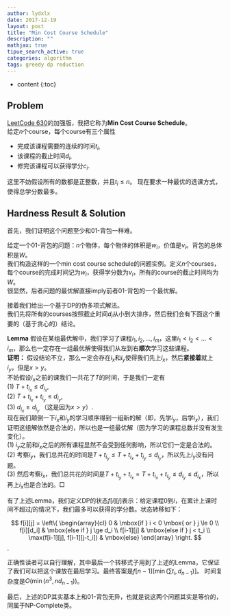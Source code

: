 ```yaml
---
author: lydxlx
date: 2017-12-19
layout: post
title: "Min Cost Course Schedule"
description: ""
mathjax: true
tipue_search_active: true
categories: algorithm
tags: greedy dp reduction
---
```


* content
{:toc}

## Problem
[LeetCode 630](https://leetcode.com/problems/course-schedule-iii/description/)的加强版，我把它称为**Min Cost Course Schedule**。  
给定$n$个course，每个course有三个属性
- 完成该课程需要的连续的时间$t_i$,
- 该课程的截止时间$d_i$,
- 修完该课程可以获得学分$c_i$.

这里不妨假设所有的数都是正整数，并且$t_i \le n$。
现在要求一种最优的选课方式，使得总学分数最多。

## Hardness Result & Solution
首先，我们证明这个问题至少和01-背包一样难。

给定一个01-背包的问题：$n$个物体，每个物体的体积是$w_i$，价值是$v_i$。背包的总体积是$W$。  
我们构造这样的一个min cost course schedule的问题实例。定义$n$个courses，每个course的完成时间记为$w_i$，获得学分数为$v_i$，所有的course的截止时间均为$W$。  
很显然，后者问题的最优解直接imply前者01-背包的一个最优解。

接着我们给出一个基于DP的伪多项式解法。  
我们先将所有的courses按照截止时间$d_i$从小到大排序，然后我们会有下面这个重要的（基于贪心的）结论。

**Lemma**
假设在某组最优解中，我们学习了课程$i_1, i_2, \dots, i_m$，这里$i_1 < i_2 < \dots < i_m$，那么也一定存在一组最优解使得我们从左到右**顺次**学习这些课程。  
**证明：** 假设结论不立，那么一定会存在$i_x$和$i_y$使得我们先上$i_x$，然后**紧接着**就上$i_y$，但是$x > y$。  
不妨假设$i_x$之前的课我们一共花了$T$的时间，于是我们一定有  
(1) $T + t_{i_x} \le d_{i_x}$,  
(2) $T + t_{i_x} + t_{i_y} \le d_{i_y}$,  
(3) $d_{i_x} \ge d_{i_y}$ （这是因为$x > y$）.  
现在我们颠倒一下$i_x$和$i_y$的学习顺序得到一组新的解（即，先学$i_y$，后学$i_x$），我们证明这组解依然是合法的，所以也是一组最优解（因为学习的课程总数并没有发生变化）。  
(1) $i_y$之前和$i_x$之后的所有课程显然不会受到任何影响，所以它们一定是合法的。  
(2) 考察$i_y$，我们总共花的时间是$T + t_{i_y} \le T + t_{i_x} + t_{i_y} \le d_{i_y}$，所以先上$i_y$没有问题。  
(3) 然后考察$i_x$，我们总共花的时间是$T + t_{i_y} + t_{i_x} = T + t_{i_x} + t_{i_y} \le d_{i_y} \le d_{i_x}$，所以再上$i_x$也是合法的。$\Box$


有了上述Lemma，我们定义DP的状态$f[i][j]$表示：给定课程0到$i$，在累计上课时间不超过$j$的情况下，我们最多可以获得的学分数。状态转移如下：  

$$
f[i][j] = \left\{
\begin{array}{cl}
0 & \mbox{if } i < 0 \mbox{ or } j \le 0 \\
f[i][d_i] & \mbox{else if } j \ge d_i \\
f[i-1][j] & \mbox{else if } j < t_i \\
\max(f[i-1][j], f[i-1][j-t_i]) & \mbox{else}
\end{array}  
\right.
$$.

正确性读者可以自行理解，其中最后一个转移式子用到了上述的Lemma，它保证了我们可以把这个课放在最后学习。最终答案是$f[n - 1][\min(\sum{t_i}, d_{n-1})]$。 时间复杂度是$O(\min(n^3, nd_{n-1}))$。

最后，上述的DP其实基本上和01-背包无异，也就是说这两个问题其实是等价的，同属于NP-Complete类。
